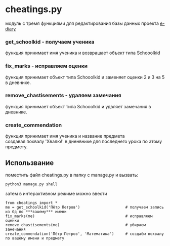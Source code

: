 # cheatings.py
модуль с тремя функциями для редактирования базы данных проекта [e-diary](https://github.com/devmanorg/e-diary) 
### get_schoolkid - получаем ученика
функция принимает имя ученика и возврашает объект типа Schooolkid

### fix_marks - исправляем оценки
функция принимает объект типа Schooolkid и заменяет оценки 2 и 3 на 5 в дневнике.

### remove_chastisements - удаляем замечания
функция принимает объект типа Schooolkid и удвляет замечания в дневнике.

### create_commendation
функция принимает имя ученика и название предмета  
создавая похвалу 'Хвалю!' в дненвнике для последнего урока 
по этому предмету.

## Использвание
поместить файл cheatings.py в папку с manage.py и вызвать:
```
python3 manage.py shell
```
затем в интерактивном режиме можно ввести
```
from cheatings import *
me = get_schoolkid('Пётр Петров')                    # получаем запись из бд по ***вашему*** имени
fix_marks(me)                                        # исправляем оценки
remove_chastisements(me)                             # убираем замечания
create_commendation('Пётр Петров', 'Математика')     # создаём похвалу по вашему имени и предмету
```
